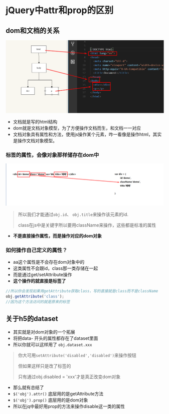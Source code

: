 # jQuery中attr和prop的区别

## dom和文档的关系

![](md-imgs/attr-prop01.png)

- 文档就是写的html结构
- dom就是文档对象模型，为了方便操作文档而生，和文档一一对应
- 文档对象具有属性和方法，使用js操作某个元素，咋一看像是操作html，其实是操作文档对象模型。

### 标签的属性，会像对象那样储存在dom中

![](md-imgs/attr-prop02.png)

> 所以我们才能通过`obj.id`、 `obj.title`来操作该元素的id.
>
> class在js中是关键字所以要用className来操作，这些都是标准的属性
>

-  **不是直接操作属性，而是操作对应的dom对象**
### 如何操作自己定义的属性？
-  aa这个属性是不会存在dom对象中的
-  这类属性不会跟id，class那一类存储在一起
-  而是通过get/setAttribute操作
-  **这个操作的就直接是标签了**

```js
//所以你会发现如果用getAttribute获取class，写的直接就是class而不是className
obj.getAttribute('class');
//因为这个方法访问的就是原来的标签
```

## 关于h5的dataset

- 其实就是对dom对象的一个拓展
- 将把data- 开头的属性都存在了dataset里面
- 所以你就可以这样用了 `obj.dataset.xxx`

> 你大可用`setAttribute('disabled','disabled')`来操作按钮
>
> 但如果这样只是改了标签的
>
> 只有通过obj.disabled = 'xxx'才是真正改变dom对象

- 那么就有总结了
- `$('obj').attr()` 底层用的是getAttribute方法
- `$('obj').prop()` 底层用的是dom对象
- 所以在jq中最好用prop的方法来操作disable这一类的属性